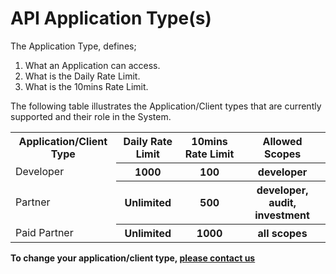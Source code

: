 # API Application Type(s)

The Application Type, defines;

1. What an Application can access.
2. What is the Daily Rate Limit.
3. What is the 10mins Rate Limit.


The following table illustrates the Application/Client types that are currently supported and their role in the System.

<table>
    <tr>
        <th>Application/Client Type</th>
        <th>Daily Rate Limit</th>
        <th>10mins Rate Limit</th>
        <th>Allowed Scopes</th>
    </tr>
    <tr>
        <td>Developer</td>
        <th>1000</th>
        <th>100</th>
        <th>developer</th>
    </tr>
    <tr>
        <td>Partner</td>
        <th>Unlimited</th>
        <th>500</th>
        <th>developer, audit, investment</th>
    </tr>
    <tr>
        <td>Paid Partner</td>
        <th>Unlimited</th>
        <th>1000</th>
        <th>all scopes</th>
    </tr>
</table>


**To change your application/client type, [please contact us](mailto:wtan@bglcorp.com.au)**

